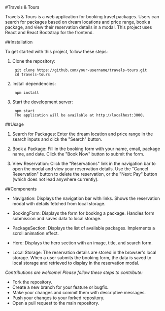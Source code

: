 #Travels & Tours

Travels & Tours is a web application for booking travel packages. Users can search for packages based on dream locations and price range, book a package, and view their reservation details in a modal. This project uses React and React Bootstrap for the frontend.


##Installation

To get started with this project, follow these steps:

1) Clone the repository:

        git clone https://github.com/your-username/travels-tours.git
        cd travels-tours

2) Install dependencies:

        npm install

3) Start the development server:

        npm start
        The application will be available at http://localhost:3000.


##Usage

1) Search for Packages:
Enter the dream location and price range in the search inputs and click the "Search" button.

2) Book a Package:
Fill in the booking form with your name, email, package name, and date.
Click the "Book Now" button to submit the form.

3) View Reservation:
Click the "Reservations" link in the navigation bar to open the modal and view your reservation details.
Use the "Cancel Reservation" button to delete the reservation, or the "Next: Pay" button (which does not lead anywhere currently).


##Components

- Navigation:
Displays the navigation bar with links.
Shows the reservation modal with details fetched from local storage.

- BookingForm:
Displays the form for booking a package.
Handles form submission and saves data to local storage.

- PackageSection:
Displays the list of available packages.
Implements a scroll animation effect.

- Hero:
Displays the hero section with an image, title, and search form.

- Local Storage:
The reservation details are stored in the browser's local storage. When a user submits the booking form, the data is saved to local storage and retrieved to display in the reservation modal.


*Contributions are welcome! Please follow these steps to contribute:*

- Fork the repository.
- Create a new branch for your feature or bugfix.
- Make your changes and commit them with descriptive messages.
- Push your changes to your forked repository.
- Open a pull request to the main repository.
